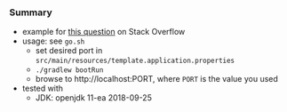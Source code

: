 
### Summary

* example for [this question](https://stackoverflow.com/questions/64662549) on Stack Overflow
* usage: see `go.sh`
    - set desired port in `src/main/resources/template.application.properties`
    - `./gradlew bootRun`
    - browse to http://localhost:PORT, where `PORT` is the value you used 
* tested with
    - JDK: openjdk 11-ea 2018-09-25
